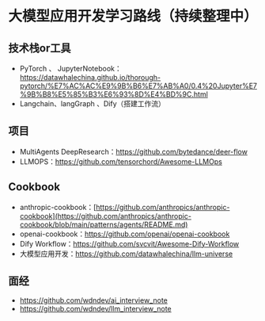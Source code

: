 # 大模型应用开发学习路线（持续整理中）

## 技术栈or工具
- PyTorch 、 JupyterNotebook：https://datawhalechina.github.io/thorough-pytorch/%E7%AC%AC%E9%9B%B6%E7%AB%A0/0.4%20Jupyter%E7%9B%B8%E5%85%B3%E6%93%8D%E4%BD%9C.html
- Langchain、langGraph 、Dify（搭建工作流）

## 项目
- MultiAgents DeepResearch：https://github.com/bytedance/deer-flow
- LLMOPS：https://github.com/tensorchord/Awesome-LLMOps


## Cookbook
- anthropic-cookbook：[https://github.com/anthropics/anthropic-cookbook](https://github.com/anthropics/anthropic-cookbook/blob/main/patterns/agents/README.md)
- openai-cookbook：https://github.com/openai/openai-cookbook
- Dify Workflow：https://github.com/svcvit/Awesome-Dify-Workflow
- 大模型应用开发：https://github.com/datawhalechina/llm-universe

## 面经
- https://github.com/wdndev/ai_interview_note
- https://github.com/wdndev/llm_interview_note
